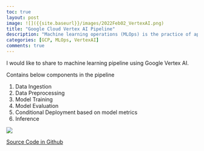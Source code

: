 ```yaml
---
toc: true
layout: post
image: ![]({{site.baseurl}}/images/2022Feb02_VertexAI.png)
title: "Google Cloud Vertex AI Pipeline"
description: "Machine learning operations (MLOps) is the practice of applying DevOps strategies to machine learning (ML) systems. DevOps strategies let you efficiently build and release code changes, and monitor systems to ensure you meet your reliability goals. MLOps extends this practice to help you reduce the amount of time that it takes to reliably go from data ingestion to deploying your model in production, in a way that lets you monitor and understand your ML system"
categories: [GCP, MLOps, VertexAI]
comments: true
---
```

I would like to share to machine learning pipeline using Google Vertex AI.

Contains below components in the pipeline
1. Data Ingestion
2. Data Preprocessing
3. Model Training
4. Model Evaluation
5. Conditional Deployment based on model metrics
6. Inference

![]({{site.baseurl}}/images/2022Feb02_VertexAI.png)

[Source Code in Github](https://github.com/nthangarajan/MLPipelineByVertexAI/blob/main/mlpipeline_Sep2021.ipynb)








